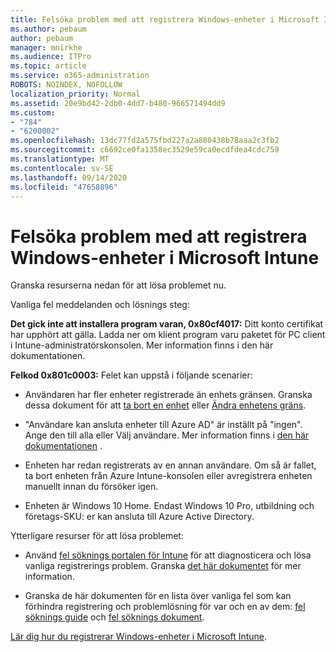 ```yaml
---
title: Felsöka problem med att registrera Windows-enheter i Microsoft Intune
ms.author: pebaum
author: pebaum
manager: mnirkhe
ms.audience: ITPro
ms.topic: article
ms.service: o365-administration
ROBOTS: NOINDEX, NOFOLLOW
localization_priority: Normal
ms.assetid: 20e9bd42-2db0-4dd7-b480-966571494dd9
ms.custom:
- "784"
- "6200002"
ms.openlocfilehash: 13dc77fd2a575fbd227a2a880438b78aaa2c3fb2
ms.sourcegitcommit: c6692ce0fa1358ec3529e59ca0ecdfdea4cdc759
ms.translationtype: MT
ms.contentlocale: sv-SE
ms.lasthandoff: 09/14/2020
ms.locfileid: "47658896"
---
```

# <a name="troubleshoot-issues-with-enrolling-windows-devices-in-microsoft-intune"></a>Felsöka problem med att registrera Windows-enheter i Microsoft Intune

Granska resurserna nedan för att lösa problemet nu.
  
Vanliga fel meddelanden och lösnings steg:
  
 **Det gick inte att installera program varan, 0x80cf4017:** Ditt konto certifikat har upphört att gälla. Ladda ner om klient program varu paketet för PC client i Intune-administratörskonsolen. Mer information finns i den här dokumentationen.
  
 **Felkod 0x801c0003:** Felet kan uppstå i följande scenarier:
  
-  Användaren har fler enheter registrerade än enhets gränsen. Granska dessa dokument för att [ta bort en enhet](https://docs.microsoft.com/intune/devices-wipe) eller [Ändra enhetens gräns](https://docs.microsoft.com/intune/enrollment-restrictions-set#set-device-limit-restrictions).

-  "Användare kan ansluta enheter till Azure AD" är inställt på "ingen". Ange den till alla eller Välj användare. Mer information finns i [den här dokumentationen](https://docs.microsoft.com/azure/active-directory/device-management-azure-portal#configure-device-settings) .

-  Enheten har redan registrerats av en annan användare. Om så är fallet, ta bort enheten från Azure Intune-konsolen eller avregistrera enheten manuellt innan du försöker igen.

-  Enheten är Windows 10 Home. Endast Windows 10 Pro, utbildning och företags-SKU: er kan ansluta till Azure Active Directory.

Ytterligare resurser för att lösa problemet:
  
-  Använd [fel söknings portalen för Intune](https://devicemanagement.microsoft.com/#blade/Microsoft_Intune_DeviceSettings/TroubleshootBlade) för att diagnosticera och lösa vanliga registrerings problem. Granska [det här dokumentet](https://docs.microsoft.com/intune/help-desk-operators) för mer information.

-  Granska de här dokumenten för en lista över vanliga fel som kan förhindra registrering och problemlösning för var och en av dem: [fel söknings guide](https://support.microsoft.com/help/4089533/troubleshooting-windows-device-enrollment-problems-in-microsoft-intune) och [fel söknings dokument](https://docs.microsoft.com/intune-classic/troubleshoot/troubleshoot-device-enrollment-in-intune).

[Lär dig hur du registrerar Windows-enheter i Microsoft Intune](https://docs.microsoft.com/intune/windows-enroll).
